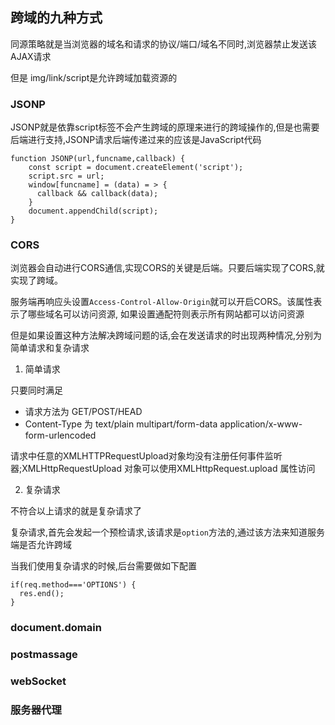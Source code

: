 ## 跨域的九种方式
同源策略就是当浏览器的域名和请求的协议/端口/域名不同时,浏览器禁止发送该AJAX请求

但是 img/link/script是允许跨域加载资源的
### JSONP
JSONP就是依靠script标签不会产生跨域的原理来进行的跨域操作的,但是也需要后端进行支持,JSONP请求后端传递过来的应该是JavaScript代码
```
function JSONP(url,funcname,callback) {
    const script = document.createElement('script');
    script.src = url;
    window[funcname] = (data) = > {
      callback && callback(data);
    }
    document.appendChild(script);
}
```
### CORS
浏览器会自动进行CORS通信,实现CORS的关键是后端。只要后端实现了CORS,就实现了跨域。

服务端再响应头设置`Access-Control-Allow-Origin`就可以开启CORS。该属性表示了哪些域名可以访问资源, 如果设置通配符则表示所有网站都可以访问资源

但是如果设置这种方法解决跨域问题的话,会在发送请求的时出现两种情况,分别为简单请求和复杂请求
1. 简单请求

只要同时满足
- 请求方法为 GET/POST/HEAD
- Content-Type 为 text/plain multipart/form-data application/x-www-form-urlencoded

请求中任意的XMLHTTPRequestUpload对象均没有注册任何事件监听器;XMLHttpRequestUpload 对象可以使用XMLHttpRequest.upload 属性访问

2. 复杂请求

不符合以上请求的就是复杂请求了

复杂请求,首先会发起一个预检请求,该请求是`option`方法的,通过该方法来知道服务端是否允许跨域

当我们使用复杂请求的时候,后台需要做如下配置
```
if(req.method==='OPTIONS') {
  res.end();
}
```
### document.domain

### postmassage

### webSocket

### 服务器代理

